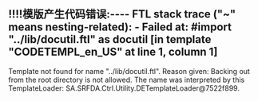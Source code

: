 !!!!模版产生代码错误:----
FTL stack trace ("~" means nesting-related):
	- Failed at: #import "../lib/docutil.ftl" as docutil  [in template "CODETEMPL_en_US" at line 1, column 1]
----
Template not found for name "../lib/docutil.ftl".
Reason given: Backing out from the root directory is not allowed.
The name was interpreted by this TemplateLoader: SA.SRFDA.Ctrl.Utility.DETemplateLoader@7522f899.
